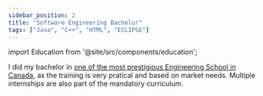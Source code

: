 ```yaml
---
sidebar_position: 2
title: "Software Engineering Bachelor"
tags: ["Java", "C++", "HTML", "ECLIPSE"]
---
```


import Education from '@site/src/components/education';

I did my bachelor in <a href="https://www.etsmtl.ca/en/ets/about-ets/overview">one of the most prestigious Engineering School in Canada</a>, as the training is very pratical and based on market needs. Multiple internships are also part of the mandatory curriculum.

<Education
    area='Software Engineering'
    studyType='Bachelor'
/>
